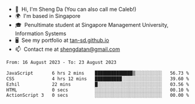 <!---
tan-sd/tan-sd is a ✨ special ✨ repository because its `README.md` (this file) appears on your GitHub profile.
You can click the Preview link to take a look at your changes.
--->
- 👋  Hi, I'm Sheng Da (You can also call me Caleb!)
- 🌍  I'm based in Singapore
- 🎓  Penultimate student at Singapore Management University, Information Systems
- 🖥️  See my portfolio at [tan-sd.github.io](https://tan-sd.github.io/)
- 📫  Contact me at [shengdatan@gmail.com](mailto:shengdatan@gmail.com)

<!--START_SECTION:waka-->

```txt
From: 16 August 2023 - To: 23 August 2023

JavaScript       6 hrs 2 mins    ██████████████▒░░░░░░░░░░   56.73 %
CSS              4 hrs 12 mins   ██████████░░░░░░░░░░░░░░░   39.60 %
Ezhil            22 mins         █░░░░░░░░░░░░░░░░░░░░░░░░   03.56 %
HTML             0 secs          ░░░░░░░░░░░░░░░░░░░░░░░░░   00.10 %
ActionScript 3   0 secs          ░░░░░░░░░░░░░░░░░░░░░░░░░   00.00 %
```

<!--END_SECTION:waka-->
